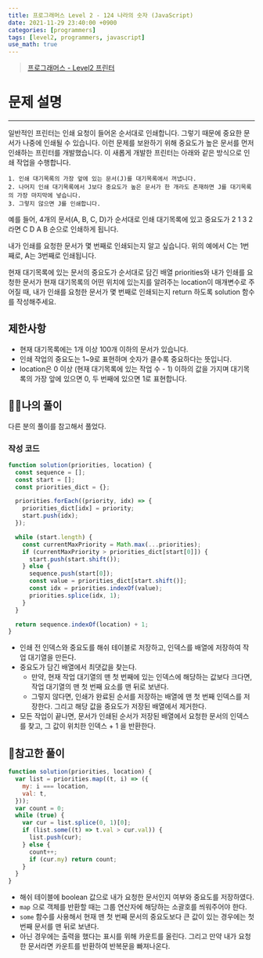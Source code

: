 ```yaml
---
title: 프로그래머스 Level 2 - 124 나라의 숫자 (JavaScript)
date: 2021-11-29 23:40:00 +0900
categories: [programmers]
tags: [level2, programmers, javascript]
use_math: true
---
```


> [프로그래머스 - Level2 프린터](https://programmers.co.kr/learn/courses/30/lessons/42587)

# 문제 설명

---

일반적인 프린터는 인쇄 요청이 들어온 순서대로 인쇄합니다. 그렇기 때문에 중요한 문서가 나중에 인쇄될 수 있습니다. 이런 문제를 보완하기 위해 중요도가 높은 문서를 먼저 인쇄하는 프린터를 개발했습니다. 이 새롭게 개발한 프린터는 아래와 같은 방식으로 인쇄 작업을 수행합니다.

```
1. 인쇄 대기목록의 가장 앞에 있는 문서(J)를 대기목록에서 꺼냅니다.
2. 나머지 인쇄 대기목록에서 J보다 중요도가 높은 문서가 한 개라도 존재하면 J를 대기목록의 가장 마지막에 넣습니다.
3. 그렇지 않으면 J를 인쇄합니다.
```

예를 들어, 4개의 문서(A, B, C, D)가 순서대로 인쇄 대기목록에 있고 중요도가 2 1 3 2 라면 C D A B 순으로 인쇄하게 됩니다.

내가 인쇄를 요청한 문서가 몇 번째로 인쇄되는지 알고 싶습니다. 위의 예에서 C는 1번째로, A는 3번째로 인쇄됩니다.

현재 대기목록에 있는 문서의 중요도가 순서대로 담긴 배열 priorities와 내가 인쇄를 요청한 문서가 현재 대기목록의 어떤 위치에 있는지를 알려주는 location이 매개변수로 주어질 때, 내가 인쇄를 요청한 문서가 몇 번째로 인쇄되는지 return 하도록 solution 함수를 작성해주세요.

## 제한사항

- 현재 대기목록에는 1개 이상 100개 이하의 문서가 있습니다.
- 인쇄 작업의 중요도는 1~9로 표현하며 숫자가 클수록 중요하다는 뜻입니다.
- location은 0 이상 (현재 대기목록에 있는 작업 수 - 1) 이하의 값을 가지며 대기목록의 가장 앞에 있으면 0, 두 번째에 있으면 1로 표현합니다.

## 🙋‍♂️나의 풀이

다른 분의 풀이를 참고해서 풀었다.

### 작성 코드

```javascript
function solution(priorities, location) {
  const sequence = [];
  const start = [];
  const priorities_dict = {};

  priorities.forEach((priority, idx) => {
    priorities_dict[idx] = priority;
    start.push(idx);
  });

  while (start.length) {
    const currentMaxPriority = Math.max(...priorities);
    if (currentMaxPriority > priorities_dict[start[0]]) {
      start.push(start.shift());
    } else {
      sequence.push(start[0]);
      const value = priorities_dict[start.shift()];
      const idx = priorities.indexOf(value);
      priorities.splice(idx, 1);
    }
  }

  return sequence.indexOf(location) + 1;
}
```

- 인쇄 전 인덱스와 중요도를 해쉬 테이블로 저장하고, 인덱스를 배열에 저장하여 작업 대기열을 만든다.
- 중요도가 담긴 배열에서 최댓값을 찾는다.
  - 만약, 현재 작업 대기열의 맨 첫 번째에 있는 인덱스에 해당하는 값보다 크다면, 작업 대기열의 맨 첫 번째 요소를 맨 뒤로 보낸다.
  - 그렇지 않다면, 인쇄가 완료된 순서를 저장하는 배열에 맨 첫 번째 인덱스를 저장한다. 그리고 해당 값을 중요도가 저장된 배열에서 제거한다.
- 모든 작업이 끝나면, 문서가 인쇄된 순서가 저장된 배열에서 요청한 문서의 인덱스를 찾고, 그 값이 위치한 인덱스 + 1 을 반환한다.

## 👀참고한 풀이

```javascript
function solution(priorities, location) {
  var list = priorities.map((t, i) => ({
    my: i === location,
    val: t,
  }));
  var count = 0;
  while (true) {
    var cur = list.splice(0, 1)[0];
    if (list.some((t) => t.val > cur.val)) {
      list.push(cur);
    } else {
      count++;
      if (cur.my) return count;
    }
  }
}
```

- 해쉬 테이블에 boolean 값으로 내가 요청한 문서인지 여부와 중요도를 저장하였다.
- `map` 으로 객체를 반환할 때는 그룹 연산자에 해당하는 소괄호를 씌워주어야 한다.
- `some` 함수를 사용해서 현재 맨 첫 번째 문서의 중요도보다 큰 값이 있는 경우에는 첫 번째 문서를 맨 뒤로 보낸다.
- 아닌 경우에는 출력을 했다는 표시를 위해 카운트를 올린다. 그리고 만약 내가 요청한 문서라면 카운트를 반환하여 반복문을 빠져나온다.
